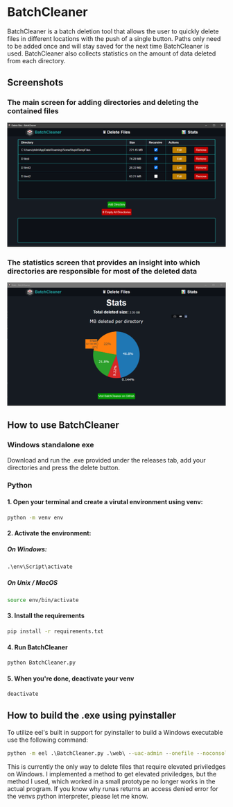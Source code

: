 # BatchCleaner
BatchCleaner is a batch deletion tool that allows the user to quickly delete files in different locations with the push of a single button.
Paths only need to be added once and will stay saved for the next time BatchCleaner is used. BatchCleaner also collects statistics on the amount of data deleted from each directory.

## Screenshots

### The main screen for adding directories and deleting the contained files
![Deletion screen](/screenshots/BeforeDeletion.png?raw=true "The deletion screen")

### The statistics screen that provides an insight into which directories are responsible for most of the deleted data
![Stats](/screenshots/Stats.png?raw=true "Stats")

## How to use BatchCleaner
### Windows standalone exe
Download and run the .exe provided under the releases tab, add your directories and press the delete button.

### Python

#### 1. Open your terminal and create a virutal environment using venv:
```sh
python -m venv env
```
#### 2. Activate the environment:
##### On Windows:
```cmd
.\env\Script\activate
```
##### On Unix / MacOS
```sh
source env/bin/activate
```
#### 3. Install the requirements
```sh
pip install -r requirements.txt
```

#### 4. Run BatchCleaner
```sh
python BatchCleaner.py
```

#### 5. When you're done, deactivate your venv
```sh
deactivate
```
## How to build the .exe using pyinstaller
To utilize eel's built in support for pyinstaller to build a Windows executable use the following command:

```cmd
python -m eel .\BatchCleaner.py .\web\ --uac-admin --onefile --noconsole --splash .\logo\splash.png -i .\logo\favicon.ico
```

This is currently the only way to delete files that require elevated priviledges on Windows. I implemented a method to get elevated priviledges, but the method I used, which worked in a small prototype no longer works in the actual program. If you know why runas returns an access denied error for the venvs python interpreter, please let me know.

